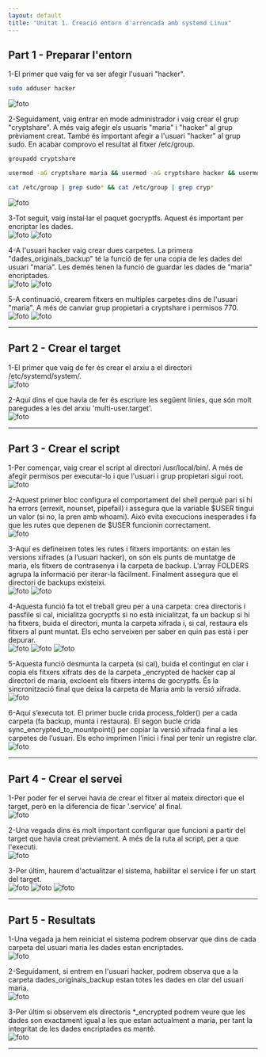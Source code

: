 ```yaml
---
layout: default
title: "Unitat 1. Creació entorn d'arrencada amb systemd Linux"
---
```


## Part 1 - Preparar l'entorn

1-El primer que vaig fer va ser afegir l'usuari "hacker".    

```bash
sudo adduser hacker
```

![foto](fotos/sistemes1.png)

2-Seguidament, vaig entrar en mode administrador i vaig crear el grup "cryptshare". A més vaig afegir els usuaris "maria" i "hacker" al grup prèviament creat. També és important afegir a l'usuari "hacker" al grup sudo. En acabar comprovo el resultat al fitxer /etc/group.    

```bash
groupadd cryptshare
```

```bash
usermod -aG cryptshare maria && usermod -aG cryptshare hacker && usermod -aG sudo hacker
```

```bash
cat /etc/group | grep sudo* && cat /etc/group | grep cryp*
```

![foto](fotos/sistemes2.png)

3-Tot seguit, vaig instal·lar el paquet gocryptfs. Aquest és important per encriptar les dades.    
![foto](fotos/sistemes4.png)
![foto](fotos/sistemes5.png)

4-A l'usuari hacker vaig crear dues carpetes. La primera "dades_originals_backup" té la funció de fer una copia de les dades del usuari "maria". Les demés tenen la funció de guardar les dades de "maria" encriptades.    
![foto](fotos/sistemes6.png)
![foto](fotos/sistemes7.png)

5-A continuació, crearem fitxers en multiples carpetes dins de l'usuari "maria". A més de canviar grup propietari a cryptshare i permisos 770.    
![foto](fotos/docs1.png)
![foto](fotos/docs2.png)

---

## Part 2 - Crear el target

1-El primer que vaig de fer és crear el arxiu a el directori /etc/systemd/system/.    
![foto](fotos/target1.png)

2-Aquí dins el que havia de fer és escriure les següent linies, que són molt paregudes a les del arxiu 'multi-user.target'.    
![foto](fotos/target2.png)

---

## Part 3 - Crear el script

1-Per començar, vaig crear el script al directori /usr/local/bin/. A més de afegir permisos per executar-lo i que l'usuari i grup propietari sigui root.    
![foto](fotos/script01.png)

2-Aquest primer bloc configura el comportament del shell perquè pari si hi ha errors (errexit, nounset, pipefail) i assegura que la variable $USER tingui un valor (si no, la pren amb whoami). Això evita execucions inesperades i fa que les rutes que depenen de $USER funcionin correctament.       
![foto](fotos/script02.png)

3-Aquí es defineixen totes les rutes i fitxers importants: on estan les versions xifrades (a l’usuari hacker), on són els punts de muntatge de maria, els fitxers de contrasenya i la carpeta de backup. L’array FOLDERS agrupa la informació per iterar-la fàcilment. Finalment assegura que el directori de backups existeixi.        
![foto](fotos/script03.png)
![foto](fotos/script04.png)

4-Aquesta funció fa tot el treball greu per a una carpeta: crea directoris i passfile si cal, inicialitza gocryptfs si no està inicialitzat, fa un backup si hi ha fitxers, buida el directori, munta la carpeta xifrada i, si cal, restaura els fitxers al punt muntat. Els echo serveixen per saber en quin pas està i per depurar.       
![foto](fotos/script05.png)
![foto](fotos/script06.png)
![foto](fotos/script07.png)

5-Aquesta funció desmunta la carpeta (si cal), buida el contingut en clar i copia els fitxers xifrats des de la carpeta _encrypted de hacker cap al directori de maria, excloent els fitxers interns de gocryptfs. És la sincronització final que deixa la carpeta de Maria amb la versió xifrada.      
![foto](fotos/script08.png)

6-Aquí s’executa tot. El primer bucle crida process_folder() per a cada carpeta (fa backup, munta i restaura). El segon bucle crida sync_encrypted_to_mountpoint() per copiar la versió xifrada final a les carpetes de l’usuari. Els echo imprimen l’inici i final per tenir un registre clar.     
![foto](fotos/script09.png)

---

## Part 4 - Crear el servei

1-Per poder fer el servei havia de crear el fitxer al mateix directori que el target, però en la diferencia de ficar '.service' al final.    
![foto](fotos/service0.png)

2-Una vegada dins és molt important configurar que funcioni a partir del target que havia creat prèviament. A més de la ruta al script, per a que l'executi.    
![foto](fotos/service1.png)

3-Per últim, haurem d'actualitzar el sistema, habilitar el service i fer un start del target.    
![foto](fotos/service2.png)
![foto](fotos/service3.png)
![foto](fotos/service4.png)

---

## Part 5 - Resultats

1-Una vegada ja hem reiniciat el sistema podrem observar que dins de cada carpeta del usuari maria les dades estan encriptades.    
![foto](fotos/resul2.png)

2-Seguidament, si entrem en l'usuari hacker, podrem observa que a la carpeta dades_originals_backup estan totes les dades en clar del usuari maria.     
![foto](fotos/resul3.png)

3-Per últim si observem els directoris *_encrypted podrem veure que les dades son exactament igual a les que estan actualment a maria, per tant la integritat de les dades encriptades es manté.        
![foto](fotos/resul1.png)

---
